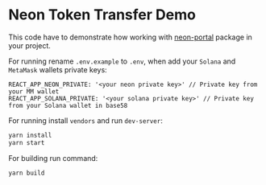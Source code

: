 # Neon Token Transfer Demo

This code have to demonstrate how working with [neon-portal](https://github.com/neonlabsorg/neon-client-transfer) package
in your project.

For running rename `.env.example` to `.env`, when add your `Solana` and `MetaMask` wallets private keys:

```dotenv
REACT_APP_NEON_PRIVATE: '<your neon private key>' // Private key from your MM wallet
REACT_APP_SOLANA_PRIVATE: '<your solana private key>' // Private key from your Solana wallet in base58
```

For running install `vendors` and run `dev-server`:

```bash
yarn install
yarn start
```

For building run command:

```bash
yarn build
```
